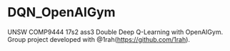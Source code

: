 # DQN_OpenAIGym
UNSW COMP9444 17s2 ass3
Double Deep Q-Learning with OpenAIGym.
Group project developed with @1rah(https://github.com/1rah).
